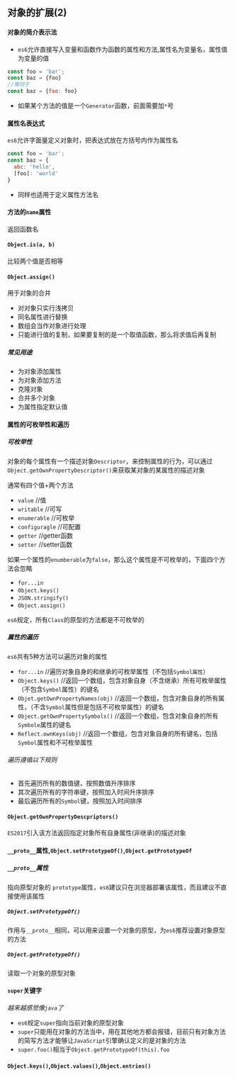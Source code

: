 ## 对象的扩展(2)

#### 对象的简介表示法
* `es6`允许直接写入变量和函数作为函数的属性和方法,属性名为变量名，属性值为变量的值

```javascript
const foo = 'bar';
const baz = {foo}
//等同于
const baz = {foo: foo}
```

* 如果某个方法的值是一个`Generator`函数，前面需要加`*`号

#### 属性名表达式
`es6`允许字面量定义对象时，把表达式放在方括号内作为属性名

```javascript
const foo = 'bar';
const baz = {
  abc: 'hello',
  [foo]: 'world'
}
```

* 同样也适用于定义属性方法名

#### 方法的`name`属性
返回函数名

#### `Object.is(a, b)`
比较两个值是否相等

#### `Object.assign()`
用于对象的合并


* 对对象只实行浅拷贝
* 同名属性进行替换
* 数组会当作对象进行处理
* 只能进行值的复制，如果要复制的是一个取值函数，那么将求值后再复制

##### 常见用途

* 为对象添加属性
* 为对象添加方法
* 克隆对象
* 合并多个对象
* 为属性指定默认值

#### 属性的可枚举性和遍历
##### 可枚举性
对象的每个属性有一个描述对象`Descriptor`，来控制属性的行为，可以通过`Object.getOwnPropertyDescriptor()`来获取某对象的某属性的描述对象

通常有四个值+两个方法


* `value`	//值
* `writable`	//可写
* `enumerable`	//可枚举
* `configuragle`	//可配置
* `getter`	//getter函数
* `setter`	//setter函数

如果一个属性的`enumberable`为`false`，那么这个属性是不可枚举的，下面四个方法会忽略

* `for...in`
* `Object.keys()`
* `JSON.stringify()`
* `Object.assign()`

`es6`规定，所有`Class`的原型的方法都是不可枚举的

##### 属性的遍历
`es6`共有5种方法可以遍历对象的属性

* `for...in`	//遍历对象自身的和继承的可枚举属性（不包括`Symbol属性`）
* `Object.keys()`	//返回一个数组，包含对象自身（不含继承）所有可枚举属性（不包含`Symbol`属性）的键名
* `Objet.getOwnPropertyNames(obj)`	//返回一个数组，包含对象自身的所有属性，（不含`Symbol`属性但是包括不可枚举属性）的键名
* `Object.getOwnPropertySymbols()`	//返回一个数组，包含对象自身的所有`Symbole`属性的键名
* `Reflect.ownKeys(obj)`	//返回一个数组，包含对象自身的所有键名，包括`Symbol`属性和不可枚举属性

###### 遍历遵循以下规则

* 首先遍历所有的数值键，按照数值升序排序
* 其次遍历所有的字符串键，按照加入时间升序排序
* 最后遍历所有的`Symbol`键，按照加入时间排序

#### `Object.getOwnPropertyDescpriptors()`
`ES2017`引入该方法返回指定对象所有自身属性(非继承)的描述对象

#### `__proto__`属性,`Object.setPrototypeOf()`,`Object.getPrototypeOf`

##### `__proto__`属性
指向原型对象的 `prototype`属性，`es6`建议只在浏览器部署该属性，而且建议不直接使用该属性

##### `Object.setPrototypeOf()`
作用与`__proto__`相同，可以用来设置一个对象的原型，为`es6`推荐设置对象原型的方法

##### `Object.getPrototypeOf()`
读取一个对象的原型对象

#### `super`关键字
*越来越感觉像`java`了*


* `es6`规定`super`指向当前对象的原型对象
* `super`只能用在对象的方法当中，用在其他地方都会报错，目前只有对象方法的简写方法才能够让`JavaScript`引擎确认定义的是对象的方法
* `super.foo()`相当于`Object.getPrototypeOf(this).foo`

#### `Object.keys()`,`Object.values()`,`Object.entries()`
